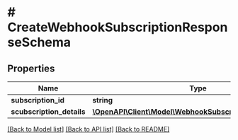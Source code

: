 # # CreateWebhookSubscriptionResponseSchema

## Properties

Name | Type | Description | Notes
------------ | ------------- | ------------- | -------------
**subscription_id** | **string** |  | [optional]
**scubscription_details** | [**\OpenAPI\Client\Model\WebhookSubscriptionDetailsSchema**](WebhookSubscriptionDetailsSchema.md) |  | [optional]

[[Back to Model list]](../../README.md#models) [[Back to API list]](../../README.md#endpoints) [[Back to README]](../../README.md)
